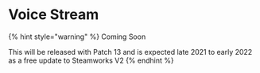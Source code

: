 # Voice Stream

{% hint style="warning" %}
Coming Soon

This will be released with Patch 13 and is expected late 2021 to early 2022 as a free update to Steamworks V2
{% endhint %}
